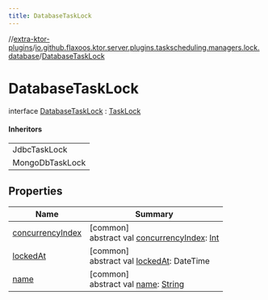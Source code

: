 ```yaml
---
title: DatabaseTaskLock
---
```


//[extra-ktor-plugins](../../../index.md)/[io.github.flaxoos.ktor.server.plugins.taskscheduling.managers.lock.database](../index.md)/[DatabaseTaskLock](index.md)

# DatabaseTaskLock

interface [DatabaseTaskLock](index.md) : [TaskLock](../../io.github.flaxoos.ktor.server.plugins.taskscheduling.tasks/-task-lock/index.md)

#### Inheritors

|                 |
|-----------------|
| JdbcTaskLock    |
| MongoDbTaskLock |

## Properties

| Name                                                                                                                               | Summary                                                                                                                                                                                                                               |
|------------------------------------------------------------------------------------------------------------------------------------|---------------------------------------------------------------------------------------------------------------------------------------------------------------------------------------------------------------------------------------|
| [concurrencyIndex](../../io.github.flaxoos.ktor.server.plugins.taskscheduling.managers/-task-execution-token/concurrency-index.md) | [common]<br>abstract val [concurrencyIndex](../../io.github.flaxoos.ktor.server.plugins.taskscheduling.managers/-task-execution-token/concurrency-index.md): [Int](https://kotlinlang.org/api/latest/jvm/stdlib/kotlin/-int/index.md) |
| [lockedAt](locked-at.md)                                                                                                           | [common]<br>abstract val [lockedAt](locked-at.md): DateTime                                                                                                                                                                           |
| [name](../../io.github.flaxoos.ktor.server.plugins.taskscheduling.managers/-task-execution-token/name.md)                          | [common]<br>abstract val [name](../../io.github.flaxoos.ktor.server.plugins.taskscheduling.managers/-task-execution-token/name.md): [String](https://kotlinlang.org/api/latest/jvm/stdlib/kotlin/-string/index.md)                    |

